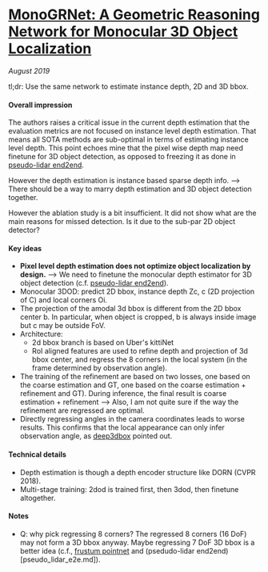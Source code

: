# [MonoGRNet: A Geometric Reasoning Network for Monocular 3D Object Localization](https://arxiv.org/pdf/1811.10247.pdf)

_August 2019_

tl;dr: Use the same network to estimate instance depth, 2D and 3D bbox.

#### Overall impression
The authors raises a critical issue in the current depth estimation that the evaluation metrics are not focused on instance level depth estimation. That means all SOTA methods are sub-optimal in terms of estimating instance level depth. This point echoes mine that the pixel wise depth map need finetune for 3D object detection, as opposed to freezing it as done in [pseudo-lidar end2end](pseudo_lidar_e2e.md).

However the depth estimation is instance based sparse depth info. --> There should be a way to marry depth estimation and 3D object detection together.

However the ablation study is a bit insufficient. It did not show what are the main reasons for missed detection. Is it due to the sub-par 2D object detector? 

#### Key ideas
- **Pixel level depth estimation does not optimize object localization by design.** --> We need to finetune the monocular depth estimator for 3D object detection (c.f. [pseudo-lidar end2end](pseudo_lidar_e2e.md)).
- Monocular 3DOD: predict 2D bbox, instance depth Zc, c (2D projection of C) and local corners Oi.
- The projection of the amodal 3d bbox is different from the 2D bbox center b. In particular, when object is cropped, b is always inside image but c may be outside FoV.
- Architecture:
	- 2d bbox branch is based on Uber's kittiNet
	- RoI aligned features are used to refine depth and projection of 3d bbox center, and regress the 8 corners in the local system (in the frame determined by observation angle).
- The training of the refinement are based on two losses, one based on the coarse estimation and GT, one based on the coarse estimation + refinement and GT). During inference, the final result is coarse estimation + refinement --> Also, I am not quite sure if the way the refinement are regressed are optimal.
- Directly regressing angles in the camera coordinates leads to worse results. This confirms that the local appearance can only infer observation angle, as [deep3dbox](deep3dbox.md) pointed out.

#### Technical details
- Depth estimation is though a depth encoder structure like DORN (CVPR 2018).
- Multi-stage training: 2dod is trained first, then 3dod, then finetune altogether.


#### Notes
- Q: why pick regressing 8 corners? The regressed 8 corners (16 DoF) may not form a 3D bbox anyway. Maybe regressing 7 DoF 3D bbox is a better idea (c.f., [frustum pointnet](frustum_pointnet.md) and (psedudo-lidar end2end)[pseudo_lidar_e2e.md]).
